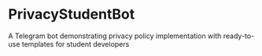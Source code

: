 # PrivacyStudentBot
A Telegram bot demonstrating privacy policy implementation with ready-to-use templates for student developers

